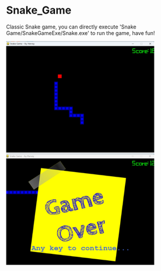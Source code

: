 # Snake_Game

Classic Snake game, you can directly execute 
'Snake Game/SnakeGameExe/Snake.exe' to run the game, have fun!


<img src="https://github.com/HarveyGH/Snake_Game/blob/main/img_folder/Game.jpg" width="400" height="300" alt="Image Description">
<img src="https://github.com/HarveyGH/Snake_Game/blob/main/img_folder/Game_Over.jpg" width="400" height="300" alt="Image Description">
